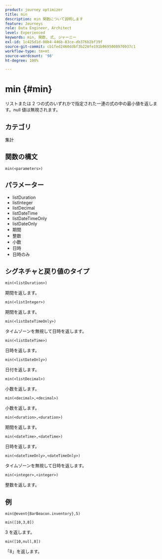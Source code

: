 ```yaml
---
product: journey optimizer
title: min
description: min 関数について説明します
feature: Journeys
role: Data Engineer, Architect
level: Experienced
keywords: min, 関数, 式, ジャーニー
exl-id: 1c425d1d-08b4-446b-83ce-db376b2bf39f
source-git-commit: cb1fed2460ddbf3b226fe191b9695008970937c1
workflow-type: tm+mt
source-wordcount: '98'
ht-degree: 100%

---
```


# min {#min}

リストまたは 2 つの式のいずれかで指定された一連の式の中の最小値を返します。null 値は無視されます。

## カテゴリ

集計

## 関数の構文

`min(<parameters>)`

## パラメーター

* listDuration
* listInteger
* listDecimal
* listDateTime
* listDateTimeOnly
* listDateOnly
* 期間
* 整数
* 小数
* 日時
* 日時のみ

## シグネチャと戻り値のタイプ

`min(<listDuration>)`

期間を返します。

`min(<listInteger>)`

期間を返します。

`min(<listDateTimeOnly>)`

タイムゾーンを無視して日時を返します。

`min(<listDateTime>)`

日時を返します。

`min(<listDateOnly>)`

日付を返します。

`min(<listDecimal>)`

小数を返します。

`min(<decimal>,<decimal>)`

小数を返します。

`min(<duration>,<duration>)`

期間を返します。

`min(<dateTime>,<dateTime>)`

日時を返します。

`min(<dateTimeOnly>,<dateTimeOnly>)`

タイムゾーンを無視して日時を返します。

`min(<integer>,<integer>)`

整数を返します。

## 例

`min(@event{BarBeacon.inventory},5)`

`min([10,3,8])`

3 を返します。

`min([10,null,8])`

「8」を返します。
